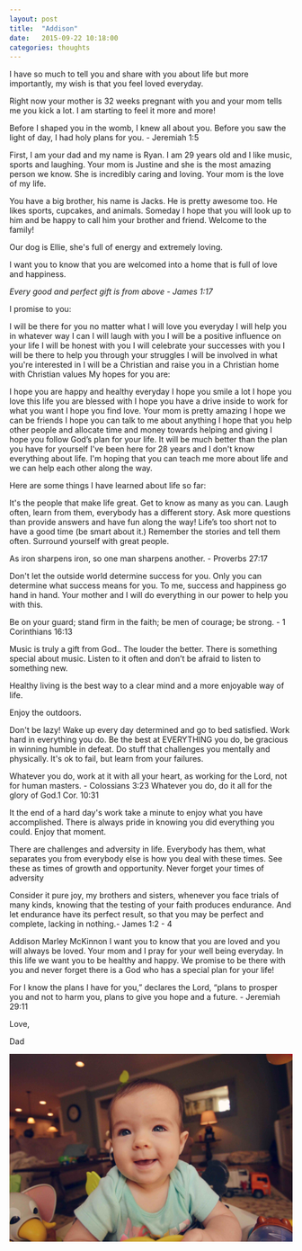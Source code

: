 ```yaml
---
layout: post
title:  "Addison"
date:   2015-09-22 10:18:00
categories: thoughts
---
```


I have so much to tell you and share with you about life but more importantly, my wish is that you feel loved everyday.

Right now your mother is 32 weeks pregnant with you and your mom tells me you kick a lot. I am starting to feel it more and more!

Before I shaped you in the womb, I knew all about you. Before you saw the light of day, I had holy plans for you. - Jeremiah 1:5

First, I am your dad and my name is Ryan. I am 29 years old and I like music, sports and laughing. Your mom is Justine and she is the most amazing person we know. She is incredibly caring and loving. Your mom is the love of my life.

You have a big brother, his name is Jacks. He is pretty awesome too. He likes sports, cupcakes, and animals. Someday I hope that you will look up to him and be happy to call him your brother and friend. 
Welcome to the family!

Our dog is Ellie, she's full of energy and extremely loving.

I want you to know that you are welcomed into a home that is full of love and happiness.

*Every good and perfect gift is from above - James 1:17*

I promise to you:

I will be there for you no matter what
I will love you everyday
I will help you in whatever way I can
I will laugh with you
I will be a positive influence on your life
I will be honest with you
I will celebrate your successes with you
I will be there to help you through your struggles
I will be involved in what you're interested in
I will be a Christian and raise you in a Christian home with Christian values
My hopes for you are:

I hope you are happy and healthy everyday
I hope you smile a lot
I hope you love this life you are blessed with
I hope you have a drive inside to work for what you want
I hope you find love. Your mom is pretty amazing
I hope we can be friends
I hope you can talk to me about anything
I hope that you help other people and allocate time and money towards helping and giving
I hope you follow God’s plan for your life. It will be much better than the plan you have for yourself
I've been here for 28 years and I don't know everything about life. I'm hoping that you can teach me more about life and we can help each other along the way.

Here are some things I have learned about life so far:

It's the people that make life great. Get to know as many as you can. Laugh often, learn from them, everybody has a different story. Ask more questions than provide answers and have fun along the way! Life’s too short not to have a good time (be smart about it.) Remember the stories and tell them often. Surround yourself with great people.

As iron sharpens iron, so one man sharpens another. - Proverbs 27:17

Don't let the outside world determine success for you. Only you can determine what success means for you. To me, success and happiness go hand in hand. Your mother and I will do everything in our power to help you with this.

Be on your guard; stand firm in the faith; be men of courage; be strong. - 1 Corinthians 16:13

Music is truly a gift from God.. The louder the better. There is something special about music. Listen to it often and don’t be afraid to listen to something new.

Healthy living is the best way to a clear mind and a more enjoyable way of life.

Enjoy the outdoors.

Don't be lazy! Wake up every day determined and go to bed satisfied. Work hard in everything you do. Be the best at EVERYTHING you do, be gracious in winning humble in defeat. Do stuff that challenges you mentally and physically. It's ok to fail, but learn from your failures.

Whatever you do, work at it with all your heart, as working for the Lord, not for human masters. - Colossians 3:23 Whatever you do, do it all for the glory of God.1 Cor. 10:31

It the end of a hard day's work take a minute to enjoy what you have accomplished. There is always pride in knowing you did everything you could. Enjoy that moment.

There are challenges and adversity in life. Everybody has them, what separates you from everybody else is how you deal with these times. See these as times of growth and opportunity. Never forget your times of adversity

Consider it pure joy, my brothers and sisters, whenever you face trials of many kinds, knowing that the testing of your faith produces endurance. And let endurance have its perfect result, so that you may be perfect and complete, lacking in nothing.- James 1:2 - 4

Addison Marley McKinnon I want you to know that you are loved and you will always be loved. Your mom and I pray for your well being everyday. In this life we want you to be healthy and happy. We promise to be there with you and never forget there is a God who has a special plan for your life!

For I know the plans I have for you,” declares the Lord, “plans to prosper you and not to harm you, plans to give you hope and a future. - Jeremiah 29:11

Love,

Dad

![Addy](/assets/images/addy.png)